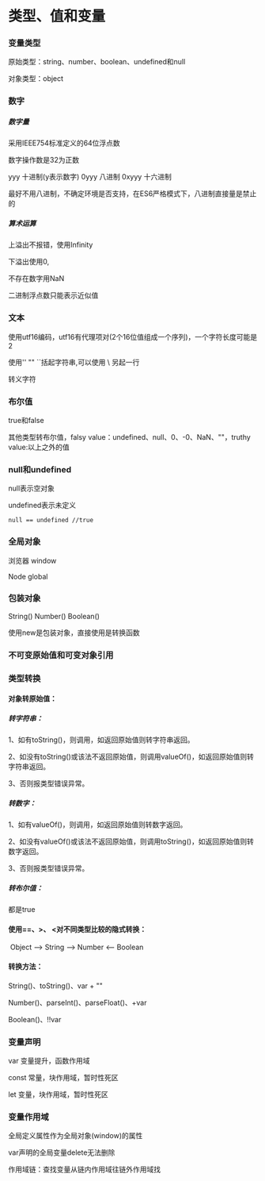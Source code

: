 # 类型、值和变量

### 变量类型

原始类型：string、number、boolean、undefined和null

对象类型：object



### 数字

##### 数字量

采用IEEE754标准定义的64位浮点数

数字操作数是32为正数

yyy	十进制(y表示数字)	0yyy	八进制	0xyyy	十六进制

最好不用八进制，不确定环境是否支持，在ES6严格模式下，八进制直接量是禁止的

##### 算术运算

上溢出不报错，使用Infinity

下溢出使用0,

不存在数字用NaN

二进制浮点数只能表示近似值



### 文本

使用utf16编码，utf16有代理项对(2个16位值组成一个序列)，一个字符长度可能是2

使用'' "" ``括起字符串,可以使用 \ 另起一行

转义字符



### 布尔值

true和false

其他类型转布尔值，falsy value：undefined、null、0、-0、NaN、""，truthy value:以上之外的值



### null和undefined

null表示空对象

undefined表示未定义

```
null == undefined //true
```



### 全局对象

浏览器	window

Node	global



### 包装对象

String() Number() Boolean()

使用new是包装对象，直接使用是转换函数



### 不可变原始值和可变对象引用



### 类型转换

#### 对象转原始值：

##### 转字符串：

1、如有toString()，则调用，如返回原始值则转字符串返回。

2、如没有toString()或该法不返回原始值，则调用valueOf()，如返回原始值则转字符串返回。

3、否则报类型错误异常。

##### 转数字：

1、如有valueOf()，则调用，如返回原始值则转数字返回。

2、如没有valueOf()或该法不返回原始值，则调用toString()，如返回原始值则转数字返回。

3、否则报类型错误异常。

##### 转布尔值：

都是true

#### 使用==、>、 <对不同类型比较的隐式转换：

​	Object --> String --> Number <-- Boolean

#### 转换方法：

String()、toString()、var + ""

Number()、parseInt()、parseFloat()、+var

Boolean()、!!var



### 变量声明

var	变量提升，函数作用域

const	常量，块作用域，暂时性死区

let	变量，块作用域，暂时性死区



### 变量作用域

全局定义属性作为全局对象(window)的属性

var声明的全局变量delete无法删除

作用域链：查找变量从链内作用域往链外作用域找

